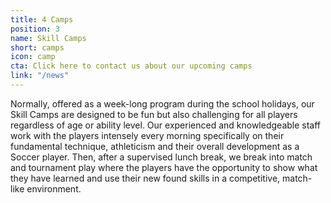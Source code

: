 ```yaml
---
title: 4 Camps
position: 3
name: Skill Camps
short: camps
icon: camp
cta: Click here to contact us about our upcoming camps
link: "/news"
---
```


Normally, offered as a week-long program during the school holidays, our Skill Camps are designed to be fun but also challenging for all players regardless of age or ability level. Our experienced and knowledgeable staff work with the players intensely every morning specifically on their fundamental technique, athleticism and their overall development as a Soccer player. Then, after a supervised lunch break, we break into match and tournament play where the players have the opportunity to show what they have learned and use their new found skills in a competitive, match-like environment.
